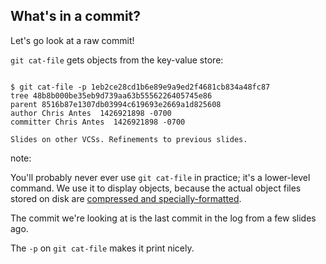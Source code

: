 ## What's in a commit?

Let's go look at a raw commit!

`git cat-file` gets objects from the key-value store:

<pre><code data-trim data-noescape>
$ <span class="fragment">git cat-file -p 1eb2ce28cd1b6e89e9a9ed2f4681cb834a48fc87</span>
<span class="fragment">tree 48b8b000be35eb9d739aa63b5556226405745e86
parent 8516b87e1307db03994c619693e2669a1d825608
author Chris Antes <chris@chrisdoingweb.com> 1426921898 -0700
committer Chris Antes <chris@chrisdoingweb.com> 1426921898 -0700

Slides on other VCSs. Refinements to previous slides.</span>
</code></pre>

note:

You'll probably never ever use `git cat-file` in practice; it's a lower-level command. We use it to display objects, because the actual object files stored on disk are [compressed and specially-formatted](http://git-scm.com/book/en/v2/Git-Internals-Git-Objects#Object-Storage).

The commit we're looking at is the last commit in the log from a few slides ago.

The `-p` on `git cat-file` makes it print nicely.
